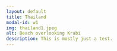 ```yaml
---
layout: default
title: Thailand
modal-id: w1
img: thailand1.jpeg
alt: Beach overlooking Krabi
description: This is mostly just a test. 
---
```

